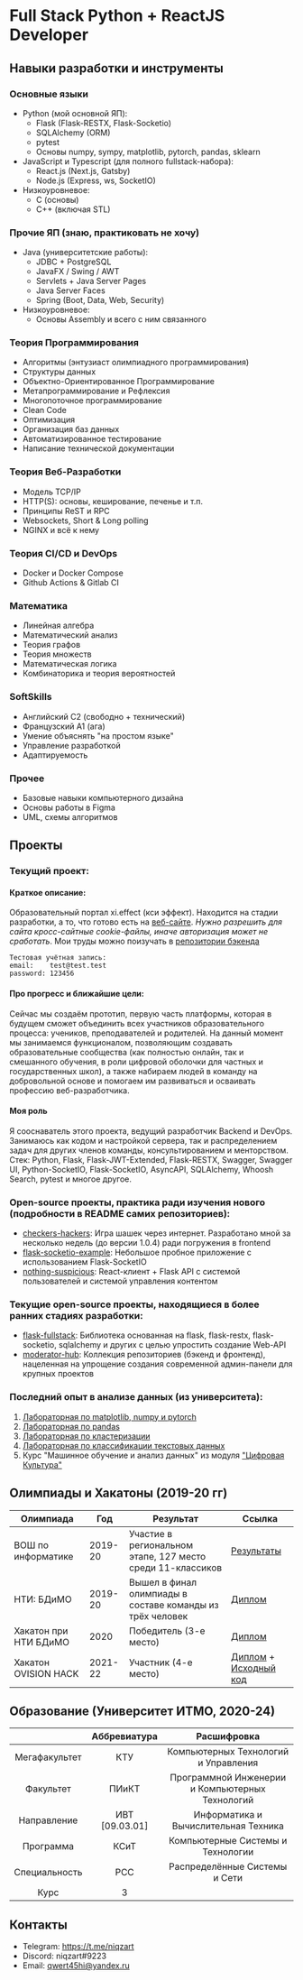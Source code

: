 # Full Stack Python + ReactJS Developer

## Навыки разработки и инструменты
### Основные языки
- Python (мой основной ЯП):
  - Flask (Flask-RESTX, Flask-Socketio)
  - SQLAlchemy (ORM)
  - pytest
  - Основы numpy, sympy, matplotlib, pytorch, pandas, sklearn
- JavaScript и Typescript (для полного fullstack-набора):
  - React.js (Next.js, Gatsby)
  - Node.js (Express, ws, SocketIO)
- Низкоуровневое:
  - C (основы)
  - C++ (включая STL)
  
### Прочие ЯП (знаю, практиковать не хочу)
- Java (университетские работы):
  - JDBC + PostgreSQL
  - JavaFX / Swing / AWT
  - Servlets + Java Server Pages
  - Java Server Faces
  - Spring (Boot, Data, Web, Security)
- Низкоуровневое:
  - Основы Assembly и всего с ним связанного

### Теория Программирования
- Алгоритмы (энтузиаст олимпиадного программирования)
- Структуры данных
- Объектно-Ориентированное Программирование
- Метапрограммирование и Рефлексия
- Многопоточное программирование
- Clean Code
- Оптимизация
- Организация баз данных
- Автоматизированное тестирование
- Написание технической документации

### Теория Веб-Разработки
- Модель TCP/IP
- HTTP(S): основы, кеширование, печенье и т.п.
- Принципы ReST и RPC
- Websockets, Short & Long polling
- NGINX и всё к нему

### Теория CI/CD и DevOps
- Docker и Docker Compose
- Github Actions & Gitlab CI

### Математика
- Линейная алгебра
- Математический анализ
- Теория графов
- Теория множеств
- Математическая логика
- Комбинаторика и теория вероятностей

### SoftSkills
- Английский C2 (свободно + технический)
- Французский A1 (ага)
- Умение объяснять "на простом языке"
- Управление разработкой
- Адаптируемость

### Прочее
- Базовые навыки компьютерного дизайна
- Основы работы в Figma
- UML, схемы алгоритмов

## Проекты
### Текущий проект:
#### Краткое описание:
Образовательный портал xi.effect (кси эффект). Находится на стадии разработки, а то, что готово есть на [веб-сайте](https://xieffect.ru/). *Нужно разрешить для сайта кросс-сайтные cookie-файлы, иначе авторизация может не сработать*. Мои труды можно поизучать в [репозитории бэкенда](https://github.com/xi-effect/xieffect-backend)
```
Тестовая учётная запись:
email:    test@test.test
password: 123456
```

#### Про прогресс и ближайшие цели:
Сейчас мы создаём прототип, первую часть платформы, которая в будущем сможет объединить всех участников образовательного процесса: учеников, преподавателей и родителей. На данный момент мы занимаемся функционалом, позволяющим создавать образовательные сообщества (как полностью онлайн, так и смешанного обучения, в роли цифровой оболочки для частных и государственных школ), а также набираем людей в команду на добровольной основе и помогаем им развиваться и осваивать профессию веб-разработчика.

#### Моя роль
Я сооснаватель этого проекта, ведущий разработчик Backend и DevOps. Занимаюсь как кодом и настройкой сервера, так и распределением задач для других членов команды, консультированием и менторством. Стек: Python, Flask, Flask-JWT-Extended, Flask-RESTX, Swagger, Swagger UI, Python-SocketIO, Flask-SocketIO, AsyncAPI, SQLAlchemy, Whoosh Search, pytest и многое другое.

### Open-source проекты, практика ради изучения нового (подробности в README самих репозиториев):
- [checkers-hackers](https://github.com/niqzart/checkers-hackers): Игра шашек через интернет. Разработано мной за несколько недель (до версии 1.0.4) ради погружения в frontend
- [flask-socketio-example](https://github.com/niqzart/flask-socketio-example): Небольшое пробное приложение с использованием Flask-SocketIO
- [nothing-suspicious](https://github.com/niqzart/nothing-suspicious): React-клиент + Flask API с системой пользователей и системой управления контентом

### Текущие open-source проекты, находящиеся в более ранних стадиях разработки:
- [flask-fullstack](https://github.com/niqzart/flask-fullstack): Библиотека основанная на flask, flask-restx, flask-socketio, sqlalchemy и других с целью упростить создание Web-API
- [moderator-hub](https://github.com/niqzart/mub-backend-example): Коллекция репозиториев (бэкенд и фронтенд), нацеленная на упрощение создания современной админ-панели для крупных проектов

### Последний опыт в анализе данных (из университета):
1. [Лабораторная по matplotlib, numpy и pytorch](https://colab.research.google.com/drive/1DBtdDByB4iUNwYZdosLR4YMdnXfbzRiP?usp=sharing)
2. [Лабораторная по pandas](https://colab.research.google.com/drive/1KwkEG12Y3sXam4e2hbXkwAyIt7pNQ4u5?usp=sharing)
3. [Лабораторная по кластеризации](https://colab.research.google.com/drive/1X9E7biB7WkjiXAwTr2KDu4uy_tL_BIYK#scrollTo=6Zv_L_U8eGod)
4. [Лабораторная по классификации текстовых данных](https://colab.research.google.com/drive/1EWpnK8t400mXzJZUY5rhOPTb2yss6Cu9#scrollTo=9kFJqnPdxBDG)
5. Курс "Машинное обучение и анализ данных" из модуля ["Цифровая Культура"](https://student.itmo.ru/ru/digital_culture_bach/)

## Олимпиады и Хакатоны (2019-20 гг)
| Олимпиада             | Год     | Результат                                                  | Ссылка                                                                                                                                            |
| --------------------- | ------- | ---------------------------------------------------------- | ------------------------------------------------------------------------------------------------------------------------------------------------- |
| ВОШ по информатике    | 2019-20 | Участие в региональном этапе, 127 место среди 11-классиков | [Результаты](http://neerc.ifmo.ru/school/archive/2019-2020/ru-olymp-spb-regional-2020-standings-11.html)                                          |
| НТИ: БДиМО            | 2019-20 | Вышел в финал олимпиады в составе команды из трёх человек  | [Диплом](https://drive.google.com/file/d/1iJt_AmVkU_fOdRqZ_DLk8gErqT9_OMTb/view)                                                                  |
| Хакатон при НТИ БДиМО | 2020    | Победитель (3-е место)                                     | [Диплом](TBA)                                                                                                                                     |
| Хакатон OVISION HACK  | 2021-22 | Участник (4-е место)                                       | [Диплом](https://drive.google.com/drive/folders/1Mc3j1FcLMOiDfXvsxsKSNUXz76VGlRIu) + [Исходный код](https://github.com/niqzart/ovision-hack-2021) |

## Образование (Университет ИТМО, 2020-24)
|               |  Аббревиатура  |                   Расшифровка                   |
| :-----------: | :------------: | :---------------------------------------------: |
| Мегафакультет |      КТУ       |      Компьютерных Технологий и Управления       |
|   Факультет   |     ПИиКТ      | Программной Инженерии и Компьютерных Технологий |
|  Направление  | ИВТ [09.03.01] |      Информатика и Вычислительная Техника       |
|   Программа   |      КСиТ      |        Компьютерные Системы и Технологии        |
| Специальность |      РСС       |          Распределённые Системы и Сети          |
|     Курс      |       3        |

## Контакты
- Telegram: https://t.me/niqzart
- Discord: niqzart#9223
- Email: qwert45hi@yandex.ru
